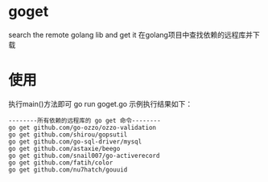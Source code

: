 # goget
search the remote golang lib and get it
在golang项目中查找依赖的远程库并下载

# 使用
执行main()方法即可
go run goget.go
示例执行结果如下：
~~~
--------所有依赖的远程库的 go get 命令--------
go get github.com/go-ozzo/ozzo-validation
go get github.com/shirou/gopsutil
go get github.com/go-sql-driver/mysql
go get github.com/astaxie/beego
go get github.com/snail007/go-activerecord
go get github.com/fatih/color
go get github.com/nu7hatch/gouuid
~~~
